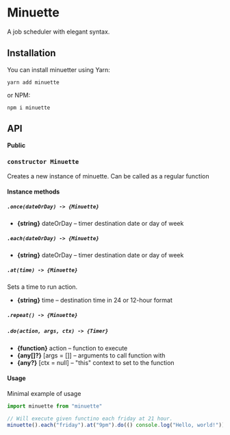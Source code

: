 # Minuette

A job scheduler with elegant syntax.

## Installation

You can install minuetter using Yarn:

```
yarn add minuette
```

or NPM:

```
npm i minuette
```

## API

**Public**

### `constructor Minuette`

Creates a new instance of minuette. Can be called as a regular function

#### Instance methods

##### `.once(dateOrDay) -> {Minuette}`

  * **{string}** dateOrDay – timer destination date or day of week

##### `.each(dateOrDay) -> {Minuette}`

  * **{string}** dateOrDay – timer destination date or day of week

##### `.at(time) -> {Minuette}`

Sets a time to run action.

  * **{string}** time – destination time in 24 or 12-hour format

##### `.repeat() -> {Minuette}`

##### `.do(action, args, ctx) -> {Timer}`

  * **{function}** action – function to execute
  * **{any[]?}** [args = []] – arguments to call function with
  * **{any?}** [ctx = null] – "this" context to set to the function

#### Usage

Minimal example of usage

```js
import minuette from "minuette"

// Will execute given functino each friday at 21 hour.
minuette().each("friday").at("9pm").do(() console.log("Hello, world!"))
```
